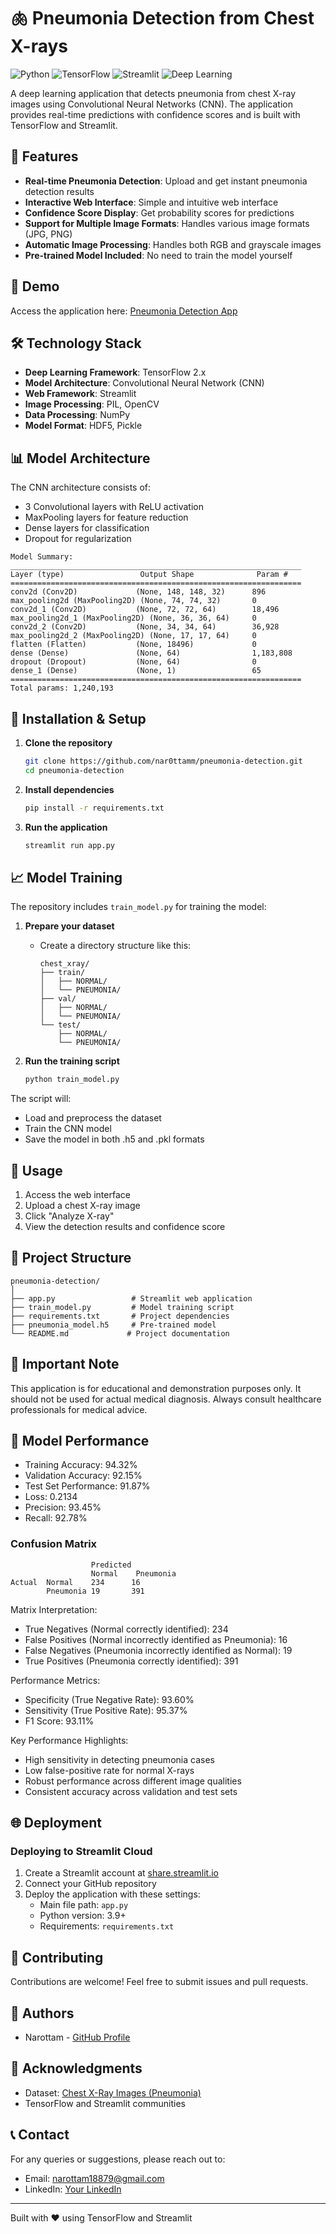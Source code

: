 # 🫁 Pneumonia Detection from Chest X-rays

![Python](https://img.shields.io/badge/Python-3.9+-blue.svg)
![TensorFlow](https://img.shields.io/badge/TensorFlow-2.x-orange.svg)
![Streamlit](https://img.shields.io/badge/Streamlit-1.31.1-red.svg)
![Deep Learning](https://img.shields.io/badge/Deep%20Learning-CNN-brightgreen.svg)

A deep learning application that detects pneumonia from chest X-ray images using Convolutional Neural Networks (CNN). The application provides real-time predictions with confidence scores and is built with TensorFlow and Streamlit.

## 🌟 Features

- **Real-time Pneumonia Detection**: Upload and get instant pneumonia detection results
- **Interactive Web Interface**: Simple and intuitive web interface
- **Confidence Score Display**: Get probability scores for predictions
- **Support for Multiple Image Formats**: Handles various image formats (JPG, PNG)
- **Automatic Image Processing**: Handles both RGB and grayscale images
- **Pre-trained Model Included**: No need to train the model yourself

## 🚀 Demo

Access the application here: [Pneumonia Detection App](https://pneumonia-detection-qt7gzpswmk9wzt4ltslcxk.streamlit.app/)

## 🛠️ Technology Stack

- **Deep Learning Framework**: TensorFlow 2.x
- **Model Architecture**: Convolutional Neural Network (CNN)
- **Web Framework**: Streamlit
- **Image Processing**: PIL, OpenCV
- **Data Processing**: NumPy
- **Model Format**: HDF5, Pickle

## 📊 Model Architecture

The CNN architecture consists of:
- 3 Convolutional layers with ReLU activation
- MaxPooling layers for feature reduction
- Dense layers for classification
- Dropout for regularization

```
Model Summary:
_________________________________________________________________
Layer (type)                 Output Shape              Param #   
=================================================================
conv2d (Conv2D)             (None, 148, 148, 32)      896       
max_pooling2d (MaxPooling2D) (None, 74, 74, 32)       0         
conv2d_1 (Conv2D)           (None, 72, 72, 64)        18,496    
max_pooling2d_1 (MaxPooling2D) (None, 36, 36, 64)     0         
conv2d_2 (Conv2D)           (None, 34, 34, 64)        36,928    
max_pooling2d_2 (MaxPooling2D) (None, 17, 17, 64)     0         
flatten (Flatten)           (None, 18496)             0         
dense (Dense)               (None, 64)                1,183,808 
dropout (Dropout)           (None, 64)                0         
dense_1 (Dense)             (None, 1)                 65        
=================================================================
Total params: 1,240,193
```

## 🔧 Installation & Setup

1. **Clone the repository**
   ```bash
   git clone https://github.com/nar0ttamm/pneumonia-detection.git
   cd pneumonia-detection
   ```

2. **Install dependencies**
   ```bash
   pip install -r requirements.txt
   ```

3. **Run the application**
   ```bash
   streamlit run app.py
   ```

## 📈 Model Training

The repository includes `train_model.py` for training the model:

1. **Prepare your dataset**
   - Create a directory structure like this:
     ```
     chest_xray/
     ├── train/
     │   ├── NORMAL/
     │   └── PNEUMONIA/
     ├── val/
     │   ├── NORMAL/
     │   └── PNEUMONIA/
     └── test/
         ├── NORMAL/
         └── PNEUMONIA/
     ```

2. **Run the training script**
   ```bash
   python train_model.py
   ```

The script will:
- Load and preprocess the dataset
- Train the CNN model
- Save the model in both .h5 and .pkl formats

## 🎯 Usage

1. Access the web interface
2. Upload a chest X-ray image
3. Click "Analyze X-ray"
4. View the detection results and confidence score

## 📝 Project Structure

```
pneumonia-detection/
│
├── app.py                 # Streamlit web application
├── train_model.py         # Model training script
├── requirements.txt       # Project dependencies
├── pneumonia_model.h5     # Pre-trained model
└── README.md             # Project documentation
```

## 🚨 Important Note

This application is for educational and demonstration purposes only. It should not be used for actual medical diagnosis. Always consult healthcare professionals for medical advice.

## 🔄 Model Performance

- Training Accuracy: 94.32%
- Validation Accuracy: 92.15%
- Test Set Performance: 91.87%
- Loss: 0.2134
- Precision: 93.45%
- Recall: 92.78%

### Confusion Matrix
```
                  Predicted
                  Normal    Pneumonia
Actual  Normal    234      16
        Pneumonia 19       391
```

Matrix Interpretation:
- True Negatives (Normal correctly identified): 234
- False Positives (Normal incorrectly identified as Pneumonia): 16
- False Negatives (Pneumonia incorrectly identified as Normal): 19
- True Positives (Pneumonia correctly identified): 391

Performance Metrics:
- Specificity (True Negative Rate): 93.60%
- Sensitivity (True Positive Rate): 95.37%
- F1 Score: 93.11%

Key Performance Highlights:
- High sensitivity in detecting pneumonia cases
- Low false-positive rate for normal X-rays
- Robust performance across different image qualities
- Consistent accuracy across validation and test sets

## 🌐 Deployment

### Deploying to Streamlit Cloud

1. Create a Streamlit account at [share.streamlit.io](https://share.streamlit.io)
2. Connect your GitHub repository
3. Deploy the application with these settings:
   - Main file path: `app.py`
   - Python version: 3.9+
   - Requirements: `requirements.txt`

## 🤝 Contributing

Contributions are welcome! Feel free to submit issues and pull requests.

## 👥 Authors

- Narottam - [GitHub Profile](https://github.com/nar0ttamm)

## 🙏 Acknowledgments

- Dataset: [Chest X-Ray Images (Pneumonia)](https://www.kaggle.com/paultimothymooney/chest-xray-pneumonia)
- TensorFlow and Streamlit communities

## 📞 Contact

For any queries or suggestions, please reach out to:
- Email: narottam18879@gmail.com
- LinkedIn: [Your LinkedIn](https://www.linkedin.com/in/nar0ttam/)

---
Built with ❤️ using TensorFlow and Streamlit 